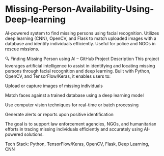 # Missing-Person-Availability-Using-Deep-learning
AI-powered system to find missing persons using facial recognition. Utilizes deep learning (CNN), OpenCV, and Flask to match uploaded images with a database and identify individuals efficiently. Useful for police and NGOs in rescue missions.

🔍 Finding Missing Person using AI – GitHub Project Description
This project leverages artificial intelligence to assist in identifying and locating missing persons through facial recognition and deep learning. Built with Python, OpenCV, and TensorFlow/Keras, it enables users to:

Upload or capture images of missing individuals

Match faces against a trained database using a deep learning model

Use computer vision techniques for real-time or batch processing

Generate alerts or reports upon positive identification

The goal is to support law enforcement agencies, NGOs, and humanitarian efforts in tracing missing individuals efficiently and accurately using AI-powered solutions.

Tech Stack: Python, TensorFlow/Keras, OpenCV, Flask, Deep Learning, CNN
